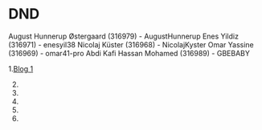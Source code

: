 # DND
August Hunnerup Østergaard (316979) - AugustHunnerup
Enes Yildiz (316971) - enesyil38
Nicolaj Küster (316968) - NicolajKyster
Omar Yassine (316969) - omar41-pro
Abdi Kafi Hassan Mohamed (316989) - GBEBABY

1.[Blog 1](https://github.com/AugustHunnerup/DND/blob/main/Blog%231.md) 

2.
3.
4.
5.
6.
